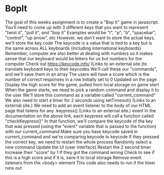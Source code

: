 # BopIt
The goal of this weeks assignment is to create a "Bop It" game in javascript.  You'll need to come up with 3 different keys that you want to represent "twist it", "pull it", and "bop it" Examples would be "t", "p", "b", "spacebar", "control", "up arrow", etc  However, we don't want to store the actual keys, we'll store the key code The keycode is a value that is tied to a key but is the same across ALL keyboards (including international keyboards) Remember, computer are also better at dealing with numbers so it makes sense that our keyboard would be letters for us but numbers for the computer Check out https://keycode.info/ (Links to an external site.)to translate keyboard keys to their keycodes We'll call these our "commands", and we'll save them in an array  The users will have a score which is the number of correct responses in a row Initially set to 0 Updated on the page Display the high score for the game, pulled from local storage on game start When the game starts, we need to pick a random command and display it to the user We'll store this command as a variable called "current_command"  We also need to start a timer for 2 seconds using setTimeout() (Links to an external site.) We need to add an event listener to the body of our HTML page that listens for any .keypress() (Links to an external site.) event In the documentation on the above link, each keypress will call a function called "checkKeypress()" In that function, we'll compare the keycode of the key that was pressed (using the "event" variable that is passed to the function) with our current_command Make sure you have keycode saved in current_command and we're comparing keycode to keycode If they pressed the correct key, we need to restart the whole process Randomly select a new command Update the UI (user interface) Restart the 2 second timer Increase their "score" by 1 If they got the command wrong Check to see if this is a high score and if it is, save it to local storage Remove event listeners from the &lt;body> element This code also needs to run if the timer runs out
